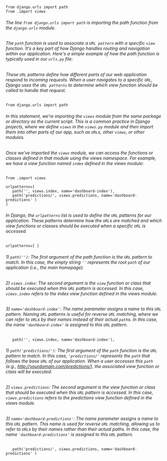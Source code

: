  ```python3
from django.urls import path
from .import views 
 ```

###### The line `from django.urls import path` is importing the path function from the `django.urls` module.

###### The `path` function is used to associate a `URL pattern` with a specific `view` function. It's a key part of how Django handles routing and navigation within our application. Here's a simple example of how the path function is typically used in our `urls.py` file:
 
###### These `URL` patterns define how different parts of our web application respond to incoming requests. When a user navigates to a specific `URL`, Django uses the `URL patterns` to determine which view function should be called to handle that request.

 ```python3
from django.urls import path
 ```
###### In this statement, we're importing the `views` module from the same package or directory as the current script. This is a common practice in Django projects, where we define `views` in the `views.py` module and then import them into other parts of our app, such as `URL`s, other `views`, or other modules.

###### Once we've imported the `views` module, we can access the functions or classes defined in that module using the views namespace. For example, we have a view function named `index` defined in the views module:

 ```python3
from .import views 
 ```

 ```python3
urlpatterns=[
    path('', views.index, name='dashboard-index'),
    path('predictions/', views.predictions, name='dashboard-predictions' )
]
 ```

###### In Django, the `urlpatterns` list is used to define the `URL` patterns for our application. These patterns determine how the `URL`s are matched and which view functions or classes should be executed when a specific `URL` is accessed. 
 ```python3
urlpatterns=[ ]
 ```

###### 1) `path('')`: The first argument of the path function is the `URL` pattern to match. In this case, the empty string `''` represents the root `path` of our application (i.e., the main homepage).

###### 2) `views.index`: The second argument is the `view` function or class that should be executed when this `URL` pattern is accessed. In this case, `views.index` refers to the index view function defined in the views module.

###### 3) `name='dashboard-index'`: The name parameter assigns a name to this `URL` pattern. Naming `URL` patterns is useful for reverse `URL` matching, where we can refer to `URL`s by their names instead of their actual `path`s. In this case, the name `'dashboard-index'` is assigned to this `URL` pattern.
 ```python3
    path('', views.index, name='dashboard-index'),
 ```

###### 1) `path('predictions/')`: The first argument of the `path` function is the `URL` pattern to match. In this case, `'predictions/'` represents the `path` that follows the base `URL` of our application. When a user accesses this `path` (e.g., http://yourdomain.com/predictions/), the associated view function or class will be executed.

###### 2) `views.predictions`: The second argument is the view function or class that should be executed when this `URL` pattern is accessed. In this case, `views.predictions` refers to the predictions view function defined in the views module.

###### 3) `name='dashboard-predictions'`: The name parameter assigns a name to this `URL` pattern. This name is used for reverse `URL` matching, allowing us to refer to `URL`s by their names rather than their actual paths. In this case, the name `'dashboard-predictions'` is assigned to this `URL` pattern.
 ```python3
    path('predictions/', views.predictions, name='dashboard-predictions' )
 ```
